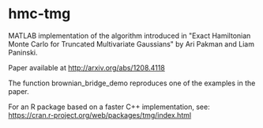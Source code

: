 hmc-tmg
=======


MATLAB implementation of the algorithm introduced in "Exact Hamiltonian Monte Carlo for Truncated Multivariate Gaussians" by Ari Pakman and Liam Paninski. 

Paper available at http://arxiv.org/abs/1208.4118

The function brownian_bridge_demo reproduces one of the examples in the paper.

For an R package based on a faster C++ implementation, see:
https://cran.r-project.org/web/packages/tmg/index.html
